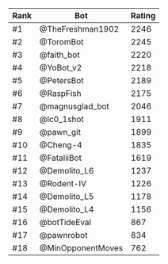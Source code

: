Rank|Bot|Rating
---|---|---
#1|@TheFreshman1902|2246
#2|@ToromBot|2245
#3|@faith_bot|2220
#4|@YoBot_v2|2218
#5|@PetersBot|2189
#6|@RaspFish|2175
#7|@magnusglad_bot|2046
#8|@lc0_1shot|1911
#9|@pawn_git|1899
#10|@Cheng-4|1835
#11|@FataliiBot|1619
#12|@Demolito_L6|1237
#13|@Rodent-IV|1226
#14|@Demolito_L5|1178
#15|@Demolito_L4|1156
#16|@botTideEval|867
#17|@pawnrobot|834
#18|@MinOpponentMoves|762
